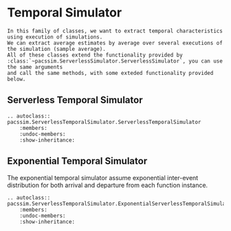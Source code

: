 # Temporal Simulator

```eval_rst
In this family of classes, we want to extract temporal characteristics using execution of simulations.
We can extract average estimates by average over several executions of the simulation (sample average).
All of these classes extend the functionality provided by 
:class:`~pacssim.ServerlessSimulator.ServerlessSimulator`, you can use the same arguments
and call the same methods, with some exteded functionality provided below.
```
<!-- [ServerlessSimulator][]
[ServerlessSimulator]: <sim> -->

## Serverless Temporal Simulator

```eval_rst
.. autoclass:: pacssim.ServerlessTemporalSimulator.ServerlessTemporalSimulator
    :members:
    :undoc-members:
    :show-inheritance:
```

## Exponential Temporal Simulator

The exponential temporal simulator assume exponential inter-event distribution for both arrival
and departure from each function instance.

```eval_rst
.. autoclass:: pacssim.ServerlessTemporalSimulator.ExponentialServerlessTemporalSimulator
    :members:
    :undoc-members:
    :show-inheritance:
```
